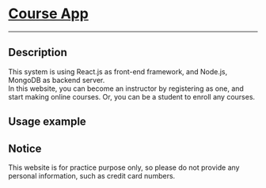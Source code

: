 # [Course App](https://course-demo-project.netlify.app/)

---

## Description

This system is using React.js as front-end framework, and Node.js, MongoDB as backend server.  
In this website, you can become an instructor by registering as one, and start making online courses.
Or, you can be a student to enroll any courses.

## Usage example

## Notice

This website is for practice purpose only, so please do not provide any personal information, such as credit card numbers.
